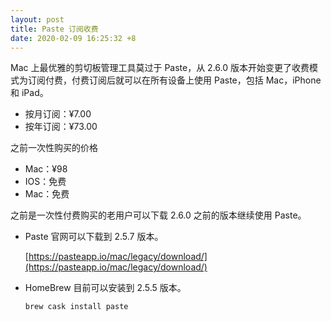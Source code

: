 ```yaml
---
layout: post
title: Paste 订阅收费
date: 2020-02-09 16:25:32 +8
---
```


Mac 上最优雅的剪切板管理工具莫过于 Paste，从 2.6.0 版本开始变更了收费模式为订阅付费，付费订阅后就可以在所有设备上使用 Paste，包括 Mac，iPhone 和 iPad。

<!--excerpt-->

* 按月订阅：¥7.00
* 按年订阅：¥73.00

之前一次性购买的价格

* Mac：¥98
* IOS：免费
* Mac：免费

之前是一次性付费购买的老用户可以下载 2.6.0 之前的版本继续使用 Paste。

* Paste 官网可以下载到 2.5.7 版本。

  [https://pasteapp.io/mac/legacy/download/](https://pasteapp.io/mac/legacy/download/)
* HomeBrew 目前可以安装到 2.5.5 版本。

  ```bash
  brew cask install paste
  ```
